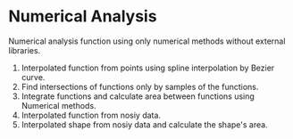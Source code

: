 # Numerical Analysis

Numerical analysis function using only numerical methods without external libraries.
1) Interpolated function from points using spline interpolation by Bezier curve.
2) Find intersections of functions only by samples of the functions.
3) Integrate functions and calculate area between functions using Numerical methods.
4) Interpolated function from nosiy data.
5) Interpolated shape from nosiy data and calculate the shape's area.
